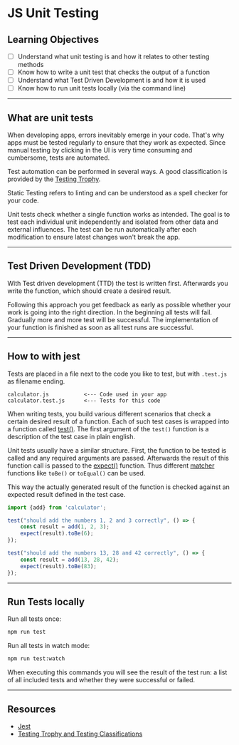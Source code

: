 # JS Unit Testing

## Learning Objectives

- [ ] Understand what unit testing is and how it relates to other testing methods
- [ ] Know how to write a unit test that checks the output of a function
- [ ] Understand what Test Driven Development is and how it is used
- [ ] Know how to run unit tests locally (via the command line)

---

## What are unit tests

When developing apps, errors inevitably emerge in your code. That's why apps must be tested
regularly to ensure that they work as expected. Since manual testing by clicking in the UI is very
time consuming and cumbersome, tests are automated.

Test automation can be performed in several ways. A good classification is provided by the
[Testing Trophy](https://kentcdodds.com/blog/the-testing-trophy-and-testing-classifications).

Static Testing refers to linting and can be understood as a spell checker for your code.

Unit tests check whether a single function works as intended. The goal is to test each individual unit
independently and isolated from other data and external influences. The test can be run
automatically after each modification to ensure latest changes won't break the app.

---

## Test Driven Development (TDD)

With Test driven development (TTD) the test is written first. Afterwards you write the function,
which should create a desired result.

Following this approach you get feedback as early as possible whether your work is going into the
right direction. In the beginning all tests will fail. Gradually more and more test will be
successful. The implementation of your function is finished as soon as all test runs are successful.

---

## How to with jest

Tests are placed in a file next to the code you like to test, but with `.test.js` as filename
ending.

```
calculator.js			<--- Code used in your app
calculator.test.js		<--- Tests for this code
```

When writing tests, you build various different scenarios that check a certain desired result of a
function. Each of such test cases is wrapped into a function called
[test()](https://jestjs.io/docs/api#testname-fn-timeout). The first argument of the `test()`
function is a description of the test case in plain english.

Unit tests usually have a similar structure. First, the function to be tested is called and any
required arguments are passed. Afterwards the result of this function call is passed to the
[expect()](https://jestjs.io/docs/expect) function. Thus different
[matcher](https://jestjs.io/docs/using-matchers) functions like `toBe()` or `toEqual()` can be used.

This way the actually generated result of the function is checked against an expected result defined
in the test case.

```js
import {add} from 'calculator';

test("should add the numbers 1, 2 and 3 correctly", () => {
	const result = add(1, 2, 3);
	expect(result).toBe(6);
});

test("should add the numbers 13, 28 and 42 correctly", () => {
	const result = add(13, 28, 42);
	expect(result).toBe(83);
});
```

---

## Run Tests locally

Run all tests once:

```sh
npm run test
```

Run all tests in watch mode:

```sh
npm run test:watch
```

When executing this commands you will see the result of the test run: a list of all included tests
and whether they were successful or failed.

---

## Resources

- [Jest](https://jestjs.io/)
- [Testing Trophy and Testing Classifications](https://kentcdodds.com/blog/the-testing-trophy-and-testing-classifications)
